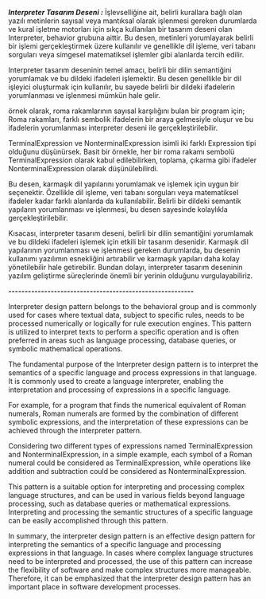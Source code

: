 ***Interpreter Tasarım Deseni :*** İşlevselliğine ait, belirli kurallara bağlı olan yazılı metinlerin sayısal veya mantıksal olarak işlenmesi gereken durumlarda ve kural işletme motorları için sıkça kullanılan bir tasarım deseni olan Interpreter, behavior grubuna aittir. Bu desen, metinleri yorumlayarak belirli bir işlemi gerçekleştirmek üzere kullanılır ve genellikle dil işleme, veri tabanı sorguları veya simgesel matematiksel işlemler gibi alanlarda tercih edilir.

Interpreter tasarım deseninin temel amacı, belirli bir dilin semantiğini yorumlamak ve bu dildeki ifadeleri işlemektir. Bu desen genellikle bir dil işleyici oluşturmak için kullanılır, bu sayede belirli bir dildeki ifadelerin yorumlanması ve işlenmesi mümkün hale gelir.

örnek olarak, roma rakamlarının sayısal karşılığını bulan bir program için; Roma rakamları, farklı sembolik ifadelerin bir araya gelmesiyle oluşur ve bu ifadelerin yorumlanması interpreter deseni ile gerçekleştirilebilir.

TerminalExpression ve NonterminalExpression isimli iki farklı Expression tipi olduğunu düşünürsek. Basit bir örnekle, her bir roma rakamı sembolü TerminalExpression olarak kabul edilebilirken, toplama, çıkarma gibi ifadeler NonterminalExpression olarak düşünülebilirdi.

Bu desen, karmaşık dil yapılarını yorumlamak ve işlemek için uygun bir seçenektir. Özellikle dil işleme, veri tabanı sorguları veya matematiksel ifadeler kadar farklı alanlarda da kullanılabilir. Belirli bir dildeki semantik yapıların yorumlanması ve işlenmesi, bu desen sayesinde kolaylıkla gerçekleştirilebilir.

Kısacası, interpreter tasarım deseni, belirli bir dilin semantiğini yorumlamak ve bu dildeki ifadeleri işlemek için etkili bir tasarım desenidir. Karmaşık dil yapılarının yorumlanması ve işlenmesi gereken durumlarda, bu desenin kullanımı yazılımın esnekliğini artırabilir ve karmaşık yapıları daha kolay yönetilebilir hale getirebilir. Bundan dolayı, interpreter tasarım deseninin yazılım geliştirme süreçlerinde önemli bir yerinin olduğunu vurgulayabiliriz.

***---------------------------------------------------------***

Interpreter design pattern belongs to the behavioral group and is commonly used for cases where textual data, subject to specific rules, needs to be processed numerically or logically for rule execution engines. This pattern is utilized to interpret texts to perform a specific operation and is often preferred in areas such as language processing, database queries, or symbolic mathematical operations.

The fundamental purpose of the Interpreter design pattern is to interpret the semantics of a specific language and process expressions in that language. It is commonly used to create a language interpreter, enabling the interpretation and processing of expressions in a specific language.

For example, for a program that finds the numerical equivalent of Roman numerals, Roman numerals are formed by the combination of different symbolic expressions, and the interpretation of these expressions can be achieved through the interpreter pattern.

Considering two different types of expressions named TerminalExpression and NonterminalExpression, in a simple example, each symbol of a Roman numeral could be considered as TerminalExpression, while operations like addition and subtraction could be considered as NonterminalExpression.

This pattern is a suitable option for interpreting and processing complex language structures, and can be used in various fields beyond language processing, such as database queries or mathematical expressions. Interpreting and processing the semantic structures of a specific language can be easily accomplished through this pattern.

In summary, the interpreter design pattern is an effective design pattern for interpreting the semantics of a specific language and processing expressions in that language. In cases where complex language structures need to be interpreted and processed, the use of this pattern can increase the flexibility of software and make complex structures more manageable. Therefore, it can be emphasized that the interpreter design pattern has an important place in software development processes.
